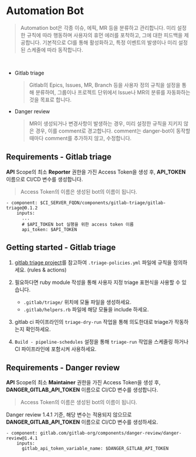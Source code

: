 # Automation Bot

> Automation bot은 각종 이슈, 에픽, MR 등을 분류하고 관리합니다. 미리 설정한 규칙에 따라 행동하며 사용자의 휴먼 에러를 포착하고, 그에 대한 피드백을 제공합니다.
기본적으로 CI를 통해 활성화하고, 특정 이벤트의 발생이나 미리 설정된 스케줄에 따라 동작합니다.

<br>

- Gitlab triage
  > Gitlab의 Epics, Issues, MR, Branch 등을 사용자 정의 규칙을 설정을 통해 분류하여, 그룹이나 프로젝트 단위에서 Issue나 MR의 분류를 자동화하는 것을 목표로 합니다.
- Danger review
  > MR이 생성되거나 변경사항이 발생하는 경우, 미리 설정한 규칙을 지키지 않은 경우, 이를 comment로 경고합니다. comment는 danger-bot이 동작할 때마다 comment를 추가하지 않고, 수정합니다.


## Requirements - Gitlab triage

**API** Scope의 최소 **Reporter** 권한을 가진 Access Token을 생성 후, **API_TOKEN** 이름으로 CI/CD 변수를 생성합니다.
> Access Token의 이름은 생성된 bot의 이름이 됩니다.
```
- component: $CI_SERVER_FQDN/components/gitlab-triage/gitlab-triage@0.1.2
    inputs:
      ...
      # $API_TOKEN bot 실행을 위한 access token 이름
      api_token: $API_TOKEN
```

## Getting started - Gitlab triage

1. [gitlab triage project](https://gitlab.com/gitlab-org/ruby/gems/gitlab-triage)를 참고하여 ```.triage-policies.yml``` 파일에 규칙을 정의하세요. (rules & actions)

2. 필요하다면 ruby module 작성을 통해 사용자 지정 triage 표현식을 사용할 수 있습니다.
   - ```.gitlab/triage/``` 위치에 모듈 파일을 생성하세요.
   - ```.gitlab/helpers.rb``` 파일에 해당 모듈을 include 하세요.

3. gitlab ci 파이프라인의 ```triage-dry-run``` 작업을 통해 의도한대로 triage가 작동하는지 확인하세요.

4. ```Build - pipeline-schedules``` 설정을 통해 ```triage-run``` 작업을 스케줄링 하거나 CI 파이프라인에 포함시켜 사용하세요.



## Requirements - Danger review
**API** Scope의 최소 **Maintainer** 권한을 가진 Access Token을 생성 후, **DANGER_GITLAB_API_TOKEN** 이름으로 CI/CD 변수를 생성합니다.
> Access Token의 이름은 생성된 bot의 이름이 됩니다.

Danger review 1.4.1 기준, 해당 변수는 적용되지 않으므로 **DANGER_GITLAB_API_TOKEN** 이름으로 CI/CD 변수를 생성하세요.

```
- component: gitlab.com/gitlab-org/components/danger-review/danger-review@1.4.1
    inputs:
      gitlab_api_token_variable_name: $DANGER_GITLAB_API_TOKEN
```

